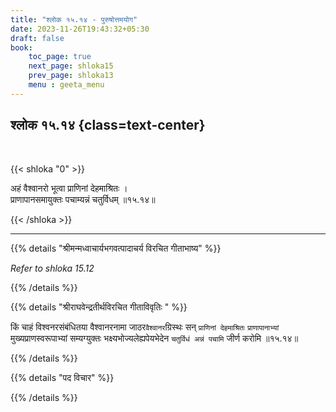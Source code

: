 ```yaml
---
title: "श्लोक १५.१४ - पुरुषोत्तमयोग"
date: 2023-11-26T19:43:32+05:30
draft: false
book:
    toc_page: true
    next_page: shloka15
    prev_page: shloka13
    menu : geeta_menu
---
```




## श्लोक १५.१४ {class=text-center}

<br/>

{{< shloka  "0"  >}}

अहं वैश्वानरो भूत्वा प्राणिनां देहमाश्रितः ।  
प्राणापानसमायुक्तः पचाम्यन्नं चतुर्विधम् ॥१५.१४॥

{{< /shloka >}}

---


{{% details "श्रीमन्मध्वाचार्यभगवत्पादाचर्य विरचित  गीताभाष्य" %}}

*Refer to  shloka 15.12*

{{% /details %}}



{{% details "श्रीराघवेन्द्रतीर्थविरचित गीताविवृतिः " %}}

किं चाहं विश्वनरसंबंधितया वैश्वानरनामा 
जाठर`वैश्वानर`ग्रिस्थः सन्‌
`प्राणिनां देहमाश्रितः` `प्राणापानाभ्यां` 
मुख्यप्राणस्वरूपाभ्यां सम्यग्युक्तः
भक्ष्यभोज्यलेह्यपेयभेदेन `चतुर्विधं अन्नं पचामि` 
जीर्ण करोमि ॥१५.१४॥

{{% /details %}}



{{% details "पद विचार" %}}


{{% /details %}}
